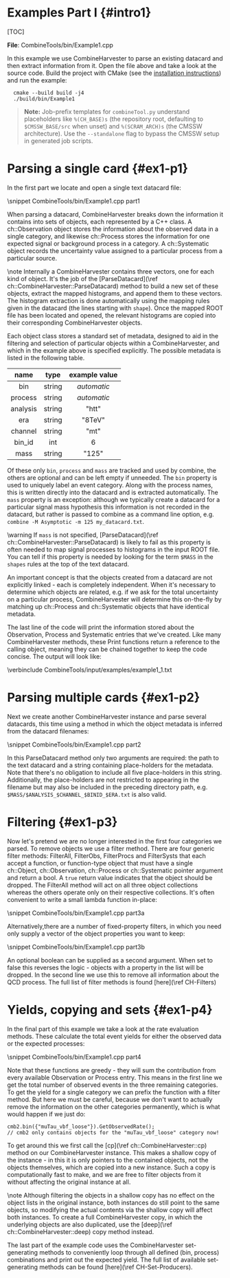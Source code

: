 Examples Part I {#intro1}
=========================

[TOC]


**File**: CombineTools/bin/Example1.cpp

  In this example we use CombineHarvester to parse an existing datacard and
  then extract information from it. Open the file above and take a look at the
  source code. Build the project with CMake (see the
  [installation instructions](../README.md#installation)) and run the
  example:

      cmake --build build -j4
      ./build/bin/Example1

> **Note:** Job-prefix templates for `combineTool.py` understand placeholders
> like `%(CH_BASE)s` (the repository root, defaulting to `$CMSSW_BASE/src` when
> unset) and `%(SCRAM_ARCH)s` (the CMSSW architecture). Use the `--standalone`
> flag to bypass the CMSSW setup in generated job scripts.

Parsing a single card {#ex1-p1}
===============================
In the first part we locate and open a single text datacard file:

\snippet CombineTools/bin/Example1.cpp part1

When parsing a datacard, CombineHarvester breaks down the information it contains into sets of objects, each represented by a C++ class. A ch::Observation object stores the information about the observed data in a single category, and likewise ch::Process stores the information for one expected signal or background process in a category. A ch::Systematic object records the uncertainty value assigned to a particular process from a particular source.

\note Internally a CombineHarvester contains three vectors, one for each kind of object. It's the job of the [ParseDatacard](\ref ch::CombineHarvester::ParseDatacard) method to build a new set of these objects, extract the mapped histograms, and append them to these vectors. The histogram extraction is done automatically using the mapping rules given in the datacard (the lines starting with `shape`). Once the mapped ROOT file has been located and opened, the relevant histograms are copied into their corresponding CombineHarvester objects.

Each object class stores a standard set of metadata, designed to aid in the filtering and selection of particular objects within a CombineHarvester, and which in the example above is specified explicitly. The possible metadata is listed in the following table.

 | name         | type       | example value |
 | :----------: | :--------: | :----------:  |
 | bin          | string     | *automatic*   |
 | process      | string     | *automatic*   |
 | analysis     | string     | "htt"         |
 | era          | string     | "8TeV"        |
 | channel      | string     | "mt"          |
 | bin_id       | int        | 6             |
 | mass         | string     | "125"         |

 Of these only `bin`, `process` and `mass` are tracked and used by combine, the others are optional and can be left empty if unneeded. The `bin` property is used to uniquely label an event category. Along with the process names, this is written directly into the datacard and is extracted automatically. The `mass` property is an exception: although we typically create a datacard for a particular signal mass hypothesis this information is not recorded in the datacard, but rather is passed to combine as a command line option, e.g. `combine -M Asymptotic -m 125 my_datacard.txt`.

 \warning If `mass` is not specified, [ParseDatacard](\ref ch::CombineHarvester::ParseDatacard) is likely to fail as this property is often needed to map signal processes to histograms in the input ROOT file. You can tell if this property is needed by looking for the term `$MASS` in the `shapes` rules at the top of the text datacard.

An important concept is that the objects created from a datacard are not explicitly linked - each is completely independent. When it's necessary to determine which objects are related, e.g. if we ask for the total uncertainty on a particular  process, CombineHarvester will determine this on-the-fly by matching up ch::Process and ch::Systematic objects that have identical metadata.

The last line of the code will print the information stored about the Observation, Process and Systematic entries that we've created. Like many CombineHarvester methods, these Print functions return a reference to the calling object, meaning they can be chained together to keep the code concise. The output will look like:

\verbinclude CombineTools/input/examples/example1_1.txt

Parsing multiple cards {#ex1-p2}
================================
Next we create another CombineHarvester instance and parse several datacards, this time using a method in which the object metadata is inferred from the datacard filenames:

\snippet CombineTools/bin/Example1.cpp part2

In this ParseDatacard method only two arguments are required: the path to the text datacard and a string containing place-holders for the metadata. Note that there's no obligation to include all five place-holders in this string. Additionally, the place-holders are not restricted to appearing in the filename but may also be included in the preceding directory path, e.g. `$MASS/$ANALYSIS_$CHANNEL_$BINID_$ERA.txt` is also valid.

Filtering {#ex1-p3}
===================
Now let's pretend we are no longer interested in the first four categories we parsed. To remove objects we use a filter method. There are four generic filter methods: FilterAll, FilterObs, FilterProcs and FilterSysts that each accept a function, or function-type object that must have a single ch::Object, ch::Observation, ch::Process or ch::Systematic pointer argument and return a bool. A `true` return value indicates that the object should be dropped. The FilterAll method will act on all three object collections whereas the others operate only on their respective collections. It's often convenient to write a small lambda function in-place:

\snippet CombineTools/bin/Example1.cpp part3a

Alternatively,there are a number of fixed-property filters, in which you need only supply a vector of the object properties you want to keep:

\snippet CombineTools/bin/Example1.cpp part3b

An optional boolean can be supplied as a second argument. When set to false this reverses the logic -  objects with a property in the list will be dropped. In the second line we use this to remove all information about the QCD process. The full list of filter methods is found [here](\ref CH-Filters)

Yields, copying and sets {#ex1-p4}
==================================
In the final part of this example we take a look at the rate evaluation methods. These calculate the total event yields for either the observed data or the expected processes:

\snippet CombineTools/bin/Example1.cpp part4

Note that these functions are greedy - they will sum the contribution from every available Observation or Process entry. This means in the first line we get the total number of observed events in the three remaining categories. To get the yield for a single category we can prefix the function with a filter method. But here we must be careful, because we don't want to actually remove the information on the other categories permanently, which is what would happen if we just do:

    cmb2.bin({"muTau_vbf_loose"}).GetObservedRate();
    // cmb2 only contains objects for the "muTau_vbf_loose" category now!

To get around this we first call the [cp](\ref ch::CombineHarvester::cp) method on our CombineHarvester instance. This makes a shallow copy of the instance - in this it is only pointers to the contained objects, not the objects themselves, which are copied into a new instance. Such a copy is computationally fast to make, and we are free to filter objects from it without affecting the original instance at all.

\note Although filtering the objects in a shallow copy has no effect on the object lists in the original instance, both instances do still point to the same objects, so modifying the actual contents via the shallow copy will affect both instances. To create a full CombineHarvester copy, in which the underlying objects are also duplicated, use the [deep](\ref ch::CombineHarvester::deep) copy method instead.

The last part of the example code uses the CombineHarvester set-generating methods to conveniently loop through all defined (bin, process) combinations and print out the expected yield. The full list of available set-generating methods can be found [here](\ref CH-Set-Producers).
